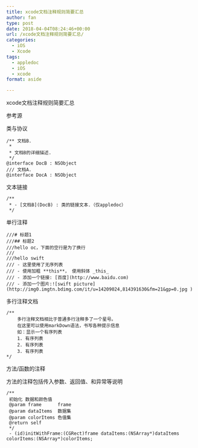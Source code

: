 ```yaml
---
title: xcode文档注释规则简要汇总
author: fan
type: post
date: 2018-04-04T08:24:46+00:00
url: /xcode文档注释规则简要汇总/
categories:
  - iOS
  - Xcode
tags:
  - appledoc
  - iOS
  - xcode
format: aside

---
```

xcode文档注释规则简要汇总
  
参考源
  
类与协议

    /** 文档B.
     *
     * 文档B的详细描述.
     */
    @interface DocB : NSObject
    /// 文档A.
    @interface DocA : NSObject
    

文本链接

    /**
     * - [文档B](DocB) : 类的链接文本.（仅appledoc）
     */
    

单行注释

    ///# 标题1
    ///## 标题2
    ///hello oc，下面的空行是为了换行
    ///
    ///hello swift
    /// - 这里使用了无序列表
    /// - 使用加粗 **this**， 使用斜体 _this_
    /// - 添加一个链接: [百度](http://www.baidu.com)
    /// - 添加一个图片:![swift picture](http://img0.imgtn.bdimg.com/it/u=14209024,814391630&fm=21&gp=0.jpg )
    

多行注释文档

    /**
        多行注释文档相比于普通多行注释多了一个星号。
        在这里可以使用markDown语法，书写各种提示信息
        如：显示一个有序列表
        1. 有序列表
        2. 有序列表
        3. 有序列表
    */
    

方法/函数的注释
  
方法的注释包括传入参数、返回值、和异常等说明

    /**
     初始化 数据和颜色值
     @param frame      frame
     @param dataItems  数据集
     @param colorItems 色值集
     @return self
     */
     - (id)initWithFrame:(CGRect)frame dataItems:(NSArray*)dataItems colorItems:(NSArray*)colorItems;
